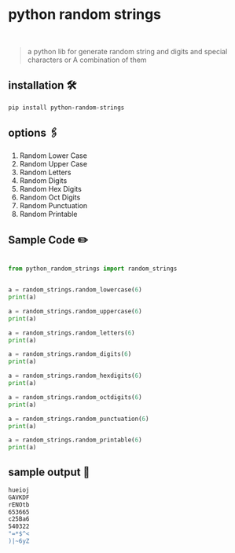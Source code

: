 # python random strings

<br>

> a python lib for generate random string and digits and special characters or A combination of them


## installation 🛠

```bash
pip install python-random-strings
```

## options 🖇
1. Random Lower Case
2. Random Upper Case
3. Random Letters
4. Random Digits
5. Random Hex Digits
6. Random Oct Digits
7. Random Punctuation
8. Random Printable


## Sample Code ✏️
```python

from python_random_strings import random_strings


a = random_strings.random_lowercase(6)
print(a)

a = random_strings.random_uppercase(6)
print(a)

a = random_strings.random_letters(6)
print(a)

a = random_strings.random_digits(6)
print(a)

a = random_strings.random_hexdigits(6)
print(a)

a = random_strings.random_octdigits(6)
print(a)

a = random_strings.random_punctuation(6)
print(a)

a = random_strings.random_printable(6)
print(a)

```
## sample output 📜
```bash
hueioj
GAVKDF
rENOtb
653665
c25Ba6
540322
"=*$^<
)|~6yZ

```
